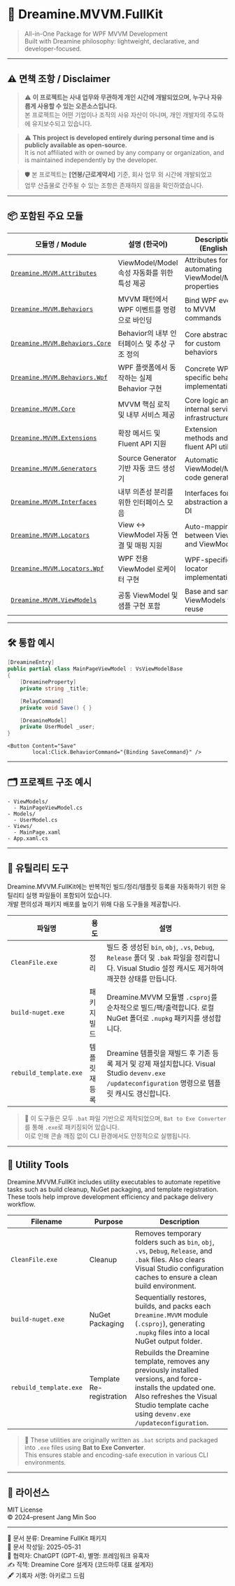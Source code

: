 # 🌟 Dreamine.MVVM.FullKit

> All-in-One Package for WPF MVVM Development  
> Built with Dreamine philosophy: lightweight, declarative, and developer-focused.

---

## ⚠️ 면책 조항 / Disclaimer

> ⚠️ **이 프로젝트는 사내 업무와 무관하게 개인 시간에 개발되었으며, 누구나 자유롭게 사용할 수 있는 오픈소스입니다.**  
> 본 프로젝트는 어떤 기업이나 조직의 사유 자산이 아니며, 개인 개발자의 주도하에 유지보수되고 있습니다.

> ⚠️ **This project is developed entirely during personal time and is publicly available as open-source.**  
> It is not affiliated with or owned by any company or organization, and is maintained independently by the developer.

> 🛡️ 본 프로젝트는 **[연봉/근로계약서]** 기준, 회사 업무 외 시간에 개발되었고  
> 업무 산출물로 간주될 수 있는 조항은 존재하지 않음을 확인하였습니다.

---

## 📦 포함된 주요 모듈

| 모듈명 / Module | 설명 (한국어) | Description (English) |
|----------------|---------------|------------------------|
| [`Dreamine.MVVM.Attributes`](https://github.com/CodeMaru-Dreamine/Dreamine.MVVM.Attributes/blob/main/README.md) | ViewModel/Model 속성 자동화를 위한 특성 제공 | Attributes for automating ViewModel/Model properties |
| [`Dreamine.MVVM.Behaviors`](https://github.com/CodeMaru-Dreamine/Dreamine.MVVM.Behaviors/blob/main/README.md) | MVVM 패턴에서 WPF 이벤트를 명령으로 바인딩 | Bind WPF events to MVVM commands |
| [`Dreamine.MVVM.Behaviors.Core`](https://github.com/CodeMaru-Dreamine/Dreamine.MVVM.Behaviors.Core/blob/main/README.md) | Behavior의 내부 인터페이스 및 추상 구조 정의 | Core abstraction for custom behaviors |
| [`Dreamine.MVVM.Behaviors.Wpf`](https://github.com/CodeMaru-Dreamine/Dreamine.MVVM.Behaviors.Wpf/blob/main/README.md) | WPF 플랫폼에서 동작하는 실제 Behavior 구현 | Concrete WPF-specific behavior implementations |
| [`Dreamine.MVVM.Core`](https://github.com/CodeMaru-Dreamine/Dreamine.MVVM.Core/blob/main/README.md) | MVVM 핵심 로직 및 내부 서비스 제공 | Core logic and internal service infrastructure |
| [`Dreamine.MVVM.Extensions`](https://github.com/CodeMaru-Dreamine/Dreamine.MVVM.Extensions/blob/main/README.md) | 확장 메서드 및 Fluent API 지원 | Extension methods and fluent API utilities |
| [`Dreamine.MVVM.Generators`](https://github.com/CodeMaru-Dreamine/Dreamine.MVVM.Generators/blob/main/README.md) | Source Generator 기반 자동 코드 생성기 | Automatic ViewModel/Model code generators |
| [`Dreamine.MVVM.Interfaces`](https://github.com/CodeMaru-Dreamine/Dreamine.MVVM.Interfaces/blob/main/README.md) | 내부 의존성 분리를 위한 인터페이스 모음 | Interfaces for abstraction and DI |
| [`Dreamine.MVVM.Locators`](https://github.com/CodeMaru-Dreamine/Dreamine.MVVM.Locators/blob/main/README.md) | View ↔ ViewModel 자동 연결 및 매핑 지원 | Auto-mapping between Views and ViewModels |
| [`Dreamine.MVVM.Locators.Wpf`](https://github.com/CodeMaru-Dreamine/Dreamine.MVVM.Locators.Wpf/blob/main/README.md) | WPF 전용 ViewModel 로케이터 구현 | WPF-specific locator implementations |
| [`Dreamine.MVVM.ViewModels`](https://github.com/CodeMaru-Dreamine/Dreamine.MVVM.ViewModels/blob/main/README.md) | 공통 ViewModel 및 샘플 구현 포함 | Base and sample ViewModels for reuse |

---

## 🛠️ 통합 예시

```csharp
[DreamineEntry]
public partial class MainPageViewModel : VsViewModelBase
{
    [DreamineProperty]
    private string _title;

    [RelayCommand]
    private void Save() { }

    [DreamineModel]
    private UserModel _user;
}
```

```xaml
<Button Content="Save"
        local:Click.BehaviorCommand="{Binding SaveCommand}" />
```

---

## 🗂️ 프로젝트 구조 예시

```
- ViewModels/
  - MainPageViewModel.cs
- Models/
  - UserModel.cs
- Views/
  - MainPage.xaml
- App.xaml.cs
```
---
## 🔧 유틸리티 도구

Dreamine.MVVM.FullKit에는 반복적인 빌드/정리/템플릿 등록을 자동화하기 위한 유틸리티 실행 파일들이 포함되어 있습니다.  
개발 편의성과 패키지 배포를 높이기 위해 다음 도구들을 제공합니다.

| 파일명 | 용도 | 설명 |
|--------|------|------|
| `CleanFile.exe` | 정리 | 빌드 중 생성된 `bin`, `obj`, `.vs`, `Debug`, `Release` 폴더 및 `.bak` 파일을 정리합니다. Visual Studio 설정 캐시도 제거하여 깨끗한 상태를 만듭니다. |
| `build-nuget.exe` | 패키지 빌드 | Dreamine.MVVM 모듈별 `.csproj`를 순차적으로 빌드/팩/출력합니다. 로컬 NuGet 폴더로 `.nupkg` 패키지를 생성합니다. |
| `rebuild_template.exe` | 템플릿 재등록 | Dreamine 템플릿을 재빌드 후 기존 등록 제거 및 강제 재설치합니다. Visual Studio `devenv.exe /updateconfiguration` 명령으로 템플릿 캐시도 갱신합니다. |

> 🧩 이 도구들은 모두 `.bat` 파일 기반으로 제작되었으며, `Bat to Exe Converter`를 통해 `.exe`로 패키징되어 있습니다.  
> 이로 인해 콘솔 깨짐 없이 CLI 환경에서도 안정적으로 실행됩니다.

---
## 🔧 Utility Tools

Dreamine.MVVM.FullKit includes utility executables to automate repetitive tasks such as build cleanup, NuGet packaging, and template registration.  
These tools help improve development efficiency and package delivery workflow.

| Filename | Purpose | Description |
|----------|---------|-------------|
| `CleanFile.exe` | Cleanup | Removes temporary folders such as `bin`, `obj`, `.vs`, `Debug`, `Release`, and `.bak` files. Also clears Visual Studio configuration caches to ensure a clean build environment. |
| `build-nuget.exe` | NuGet Packaging | Sequentially restores, builds, and packs each `Dreamine.MVVM` module (`.csproj`), generating `.nupkg` files into a local NuGet output folder. |
| `rebuild_template.exe` | Template Re-registration | Rebuilds the Dreamine template, removes any previously installed versions, and force-installs the updated one. Also refreshes the Visual Studio template cache using `devenv.exe /updateconfiguration`. |

> 🧩 These utilities are originally written as `.bat` scripts and packaged into `.exe` files using **Bat to Exe Converter**.  
> This ensures stable and encoding-safe execution in various CLI environments.

---

## 📜 라이선스

MIT License  
© 2024–present Jang Min Soo

---

📁 문서 분류: Dreamine FullKit 패키지  
📅 문서 작성일: 2025-05-31  
🤖 협력자: ChatGPT (GPT-4), 별명: 프레임워크 유혹자  
✍️ 직책: Dreamine Core 설계자 (코드마루 대표 설계자)  
🖋️ 기록자 서명: 아키로그 드림
